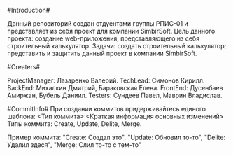 #Introduction#

Данный репозиторий создан стдуентами группы РПИС-01 и представляет из себя проект для компании SimbirSoft.
Цель данного проекта: создание web-приложения, представляющего из себя строительный калькулятор.
Задачи: создать строительный калькулятор; представить и защитить данный проект в компании SimbirSoft.

#Creaters#

ProjectManager: Лазаренко Валерий.
TechLead: Симонов Кирилл.
BackEnd: Михалкин Дмитрий, Бараковская Елена.
FrontEnd: Дусенбаев Амиржан, Бубель Даниил.
Testers: Сундеев Павел, Маврин Владислав.

#CommitInfo#
При создании коммитов придерживайтесь единого шаблона: <Тип коммита>:<Краткая информация основных изменений>
Типы коммита: Create, Update, Delite, Merge.

Пример коммита: "Create: Создал это", "Update: Обновил то-то", "Delite: Удалил здеся", "Merge: Слил то-то с тем-то"

